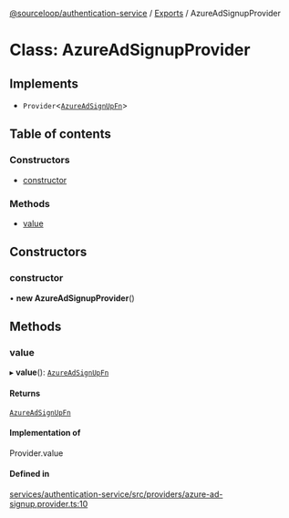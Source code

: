 [@sourceloop/authentication-service](../README.md) / [Exports](../modules.md) / AzureAdSignupProvider

# Class: AzureAdSignupProvider

## Implements

- `Provider`<[`AzureAdSignUpFn`](../modules.md#azureadsignupfn)\>

## Table of contents

### Constructors

- [constructor](AzureAdSignupProvider.md#constructor)

### Methods

- [value](AzureAdSignupProvider.md#value)

## Constructors

### constructor

• **new AzureAdSignupProvider**()

## Methods

### value

▸ **value**(): [`AzureAdSignUpFn`](../modules.md#azureadsignupfn)

#### Returns

[`AzureAdSignUpFn`](../modules.md#azureadsignupfn)

#### Implementation of

Provider.value

#### Defined in

[services/authentication-service/src/providers/azure-ad-signup.provider.ts:10](https://github.com/sourcefuse/loopback4-microservice-catalog/blob/77bb890a2/services/authentication-service/src/providers/azure-ad-signup.provider.ts#L10)
